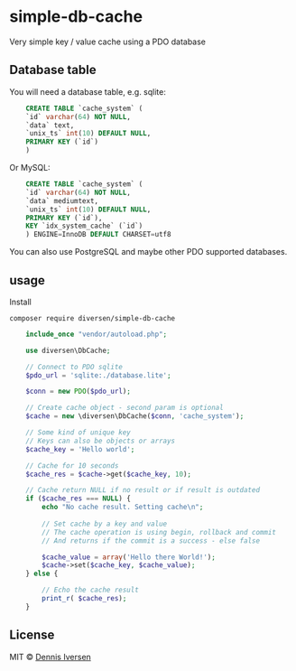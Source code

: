 # simple-db-cache

Very simple key / value cache using a PDO database

## Database table

You will need a database table, e.g. sqlite:
~~~sql
    CREATE TABLE `cache_system` (
    `id` varchar(64) NOT NULL,
    `data` text,
    `unix_ts` int(10) DEFAULT NULL,
    PRIMARY KEY (`id`)
    )
~~~

Or MySQL: 
~~~sql
    CREATE TABLE `cache_system` (
    `id` varchar(64) NOT NULL,
    `data` mediumtext,
    `unix_ts` int(10) DEFAULT NULL,
    PRIMARY KEY (`id`),
    KEY `idx_system_cache` (`id`)
    ) ENGINE=InnoDB DEFAULT CHARSET=utf8
~~~

You can also use PostgreSQL and maybe other PDO supported databases. 

## usage 

Install

    composer require diversen/simple-db-cache

~~~php
    include_once "vendor/autoload.php";

    use diversen\DbCache;

    // Connect to PDO sqlite
    $pdo_url = 'sqlite:./database.lite';

    $conn = new PDO($pdo_url);

    // Create cache object - second param is optional
    $cache = new \diversen\DbCache($conn, 'cache_system');

    // Some kind of unique key
    // Keys can also be objects or arrays
    $cache_key = 'Hello world';

    // Cache for 10 seconds
    $cache_res = $cache->get($cache_key, 10);

    // Cache return NULL if no result or if result is outdated
    if ($cache_res === NULL) {
        echo "No cache result. Setting cache\n";
        
        // Set cache by a key and value
        // The cache operation is using begin, rollback and commit
        // And returns if the commit is a success - else false

        $cache_value = array('Hello there World!');
        $cache->set($cache_key, $cache_value);
    } else {

        // Echo the cache result
        print_r( $cache_res);
    }
~~~

## License

MIT © [Dennis Iversen](https://github.com/diversen)
